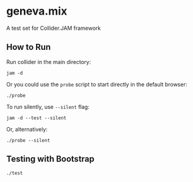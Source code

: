 # geneva.mix

A test set for Collider.JAM framework

## How to Run

Run collider in the main directory:

```
jam -d
```

Or you could use the ```probe``` script to start directly in the default browser:

```
./probe
```

To run silently, use ```--silent``` flag:

```
jam -d --test --silent
```

Or, alternatively:

```
./probe --silent
```




## Testing with Bootstrap

```
./test
```
